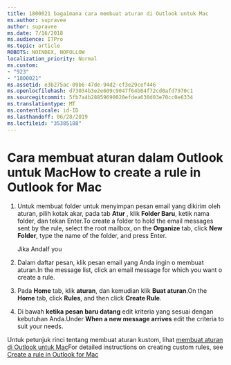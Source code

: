 ```yaml
---
title: 1800021 bagaimana cara membuat aturan di Outlook untuk Mac
ms.author: supravee
author: supravee
ms.date: 7/16/2018
ms.audience: ITPro
ms.topic: article
ROBOTS: NOINDEX, NOFOLLOW
localization_priority: Normal
ms.custom:
- "923"
- "1800021"
ms.assetid: e3b275ac-09b6-47de-94d2-cf3e29cef446
ms.openlocfilehash: d73034b3e2e609c9047f64b04f72cd0afd7970c1
ms.sourcegitcommit: 5fb7a4b28859690020efdea630d03e70cc0e6334
ms.translationtype: MT
ms.contentlocale: id-ID
ms.lasthandoff: 06/28/2019
ms.locfileid: "35385188"
---
```

# <a name="how-to-create-a-rule-in-outlook-for-mac"></a><span data-ttu-id="1b75f-102">Cara membuat aturan dalam Outlook untuk Mac</span><span class="sxs-lookup"><span data-stu-id="1b75f-102">How to create a rule in Outlook for Mac</span></span>

1. <span data-ttu-id="1b75f-103">Untuk membuat folder untuk menyimpan pesan email yang dikirim oleh aturan, pilih kotak akar, pada tab **Atur** , klik **Folder Baru**, ketik nama folder, dan tekan Enter.</span><span class="sxs-lookup"><span data-stu-id="1b75f-103">To create a folder to hold the email messages sent by the rule, select the root mailbox, on the **Organize** tab, click **New Folder**, type the name of the folder, and press Enter.</span></span>

    <span data-ttu-id="1b75f-104">Jika Anda</span><span class="sxs-lookup"><span data-stu-id="1b75f-104">If you</span></span> 

2. <span data-ttu-id="1b75f-105">Dalam daftar pesan, klik pesan email yang Anda ingin o membuat aturan.</span><span class="sxs-lookup"><span data-stu-id="1b75f-105">In the message list, click an email message for which you want o create a rule.</span></span>

3. <span data-ttu-id="1b75f-106">Pada **Home** tab, klik **aturan**, dan kemudian klik **Buat aturan**.</span><span class="sxs-lookup"><span data-stu-id="1b75f-106">On the **Home** tab, click **Rules**, and then click **Create Rule**.</span></span>

4. <span data-ttu-id="1b75f-107">Di bawah **ketika pesan baru datang** edit kriteria yang sesuai dengan kebutuhan Anda.</span><span class="sxs-lookup"><span data-stu-id="1b75f-107">Under **When a new message arrives** edit the criteria to suit your needs.</span></span> 

<span data-ttu-id="1b75f-108">Untuk petunjuk rinci tentang membuat aturan kustom, lihat [membuat aturan di Outlook untuk Mac](https://aka.ms/AA1uy0v)</span><span class="sxs-lookup"><span data-stu-id="1b75f-108">For detailed instructions on creating custom rules, see [Create a rule in Outlook for Mac](https://aka.ms/AA1uy0v)</span></span>
  